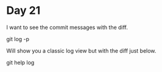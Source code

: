 # Day 21

I want to see the commit messages with the diff.

git log -p

Will show you a classic log view but with the diff just below.

git help log
